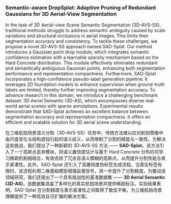 ### Semantic-aware DropSplat: Adaptive Pruning of Redundant Gaussians for 3D Aerial-View Segmentation

In the task of 3D Aerial-view Scene Semantic Segmentation (3D-AVS-SS), traditional methods struggle to address semantic ambiguity caused by scale variations and structural occlusions in aerial images. This limits their segmentation accuracy and consistency. To tackle these challenges, we propose a novel 3D-AVS-SS approach named SAD-Splat. Our method introduces a Gaussian point drop module, which integrates semantic confidence estimation with a learnable sparsity mechanism based on the Hard Concrete distribution. This module effectively eliminates redundant and semantically ambiguous Gaussian points, enhancing both segmentation performance and representation compactness. Furthermore, SAD-Splat incorporates a high-confidence pseudo-label generation pipeline. It leverages 2D foundation models to enhance supervision when ground-truth labels are limited, thereby further improving segmentation accuracy. To advance research in this domain, we introduce a challenging benchmark dataset: 3D Aerial Semantic (3D-AS), which encompasses diverse real-world aerial scenes with sparse annotations. Experimental results demonstrate that SAD-Splat achieves an excellent balance between segmentation accuracy and representation compactness. It offers an efficient and scalable solution for 3D aerial scene understanding.

在三维航拍场景语义分割（3D-AVS-SS）任务中，传统方法难以应对航拍图像中由尺度变化与结构遮挡引起的语义歧义，从而限制了分割的精度与一致性。为解决这些挑战，我们提出了一种新颖的 3D-AVS-SS 方法 —— **SAD-Splat**。该方法引入了一个高斯点丢弃模块，将语义置信度估计与基于 Hard Concrete 分布的可学习稀疏机制相结合，有效去除了冗余且语义模糊的高斯点，从而提升分割性能与表示紧凑性。此外，SAD-Splat 还引入了高置信度伪标签生成流程。当真实标签有限时，该流程利用二维基础模型增强监督信号，进一步提升了分割精度。为推动该领域研究，我们还提出了一个具有挑战性的基准数据集 —— **3D Aerial Semantic (3D-AS)**，该数据集涵盖了多样化的真实航拍场景并提供稀疏标注。实验结果表明，SAD-Splat 在分割精度与表示紧凑性之间取得了极佳平衡，为三维航拍场景理解提供了一种高效且可扩展的解决方案。
